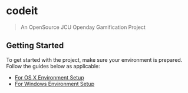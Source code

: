 # codeit

> An OpenSource JCU Openday Gamification Project

## Getting Started

To get started with the project, make sure your environment is prepared. Follow the guides below as applicable:

- [For OS X Environment Setup](https://github.com/axrs/codeit/blob/development/docs/installation_osx.md)
- [For Windows Environment Setup](https://github.com/axrs/codeit/blob/development/docs/installation_windows.md)
